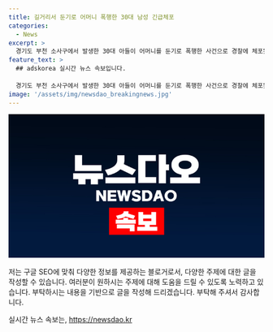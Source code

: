 ```yaml
---
title: 길거리서 둔기로 어머니 폭행한 30대 남성 긴급체포
categories:
  - News
excerpt: >
  경기도 부천 소사구에서 발생한 30대 아들이 어머니를 둔기로 폭행한 사건으로 경찰에 체포됐다. 부천 소사경찰서는 특수존속상해 혐의로 30대 A씨를 긴급체포해 조사 중이다. 이에 대한 A씨의 진술은 거부하고 있다. 사건으로 다친 어머니는 병원으로 옮겨졌으나 생명에는 지장이 없는 것으로 전해졌다.
feature_text: >
  ## adskorea 실시간 뉴스 속보입니다.

  경기도 부천 소사구에서 발생한 30대 아들이 어머니를 둔기로 폭행한 사건으로 경찰에 체포됐다. 부천 소사경찰서는 특수존속상해 혐의로 30대 A씨를 긴급체포해 조사 중이다. 이에 대한 A씨의 진술은 거부하고 있다. 사건으로 다친 어머니는 병원으로 옮겨졌으나 생명에는 지장이 없는 것으로 전해졌다.
image: '/assets/img/newsdao_breakingnews.jpg'
---
```


<p><img src="/assets/img/newsdao_breakingnews.jpg" alt="adskorea 속보" /></p>

<p>저는 구글 SEO에 맞춰 다양한 정보를 제공하는 블로거로서, 다양한 주제에 대한 글을 작성할 수 있습니다. 여러분이 원하시는 주제에 대해 도움을 드릴 수 있도록 노력하고 있습니다. 부탁하시는 내용을 기반으로 글을 작성해 드리겠습니다. 부탁해 주셔서 감사합니다.</p>
실시간 뉴스 속보는, <a href="https://newsdao.kr" rel="dofollow">https://newsdao.kr</a>


